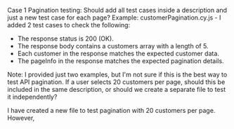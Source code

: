 Case 1 Pagination testing:
Should add all test cases inside a description and just a new test case for each page? 
Example: customerPagination.cy.js - I added 2 test cases to check the following:
* The response status is 200 (OK).
* The response body contains a customers array with a length of 5.
* Each customer in the response matches the expected customer data.
* The pageInfo in the response matches the expected pagination details.

Note: I provided just two examples, but I'm not sure if this is the best way to test API pagination. If a user selects 20 customers per page, should this be included in the same description, or should we create a separate file to test it independently?

I have created a new file to test pagination with 20 customers per page. However, 

